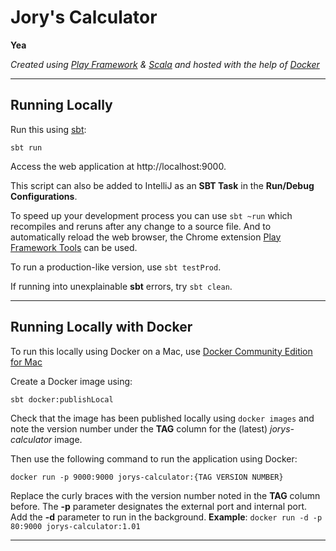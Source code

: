 # Jory's Calculator

**Yea**

_Created using [Play Framework](https://www.playframework.com/) & [Scala](https://www.scala-lang.org/) and hosted with the help of [Docker](https://www.docker.com/)_

***

## Running Locally

Run this using [sbt](http://www.scala-sbt.org/):

```
sbt run
```

Access the web application at http://localhost:9000.


This script can also be added to IntelliJ as an **SBT Task** in the **Run/Debug Configurations**.


To speed up your development process you can use `sbt ~run` which recompiles and reruns after any change to a source file. And to automatically reload the web browser, the Chrome extension [Play Framework Tools](https://chrome.google.com/webstore/detail/play-framework-tools/dchhggpgbommpcjpogaploblnpldbmen) can be used.

To run a production-like version, use `sbt testProd`.

If running into unexplainable **sbt** errors, try `sbt clean`.

***

## Running Locally with Docker

To run this locally using Docker on a Mac, use [Docker Community Edition for Mac](https://store.docker.com/editions/community/docker-ce-desktop-mac)

Create a Docker image using:

```
sbt docker:publishLocal
```

Check that the image has been published locally using `docker images` and note the version number under the **TAG** column for the (latest) _jorys-calculator_ image.

Then use the following command to run the application using Docker:

```
docker run -p 9000:9000 jorys-calculator:{TAG VERSION NUMBER}
```

Replace the curly braces with the version number noted in the **TAG** column before. The **-p** parameter designates the external port and internal port. Add the **-d** parameter to run in the background. **Example**: `docker run -d -p 80:9000 jorys-calculator:1.01`

***

